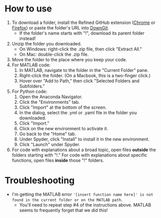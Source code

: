 # How to use
1. To download a folder, install the Refined GitHub extension ([Chrome](https://chrome.google.com/webstore/detail/refined-github/hlepfoohegkhhmjieoechaddaejaokhf) or [Firefox](https://addons.mozilla.org/en-US/firefox/addon/refined-github-/?utm_source=addons.mozilla.org)) or paste the folder's URL into [DownGit](https://minhaskamal.github.io/DownGit).
   * If the folder's name starts with "!", download its parent folder instead!
2. Unzip the folder you downloaded.
   * On Windows: right-click the .zip file, then click "Extract All."
   * On Mac: double-click the .zip file.
3. Move the folder to the place where you keep your code.
4. For MATLAB code:
   1. In MATLAB, navigate to the folder in the "Current Folder" pane.
   2. Right-click the folder. (On a Macbook, this is a two-finger click.)
   3. Hover over "Add to Path," then click "Selected Folders and Subfolders."
5. For Python code:
   1. Open the Anaconda Navigator.
   2. Click the "Environments" tab.
   3. Click "Import" at the bottom of the screen.
   4. In the dialog, select the .yml or .yaml file in the folder you downloaded.
   5. Click "Import."
   6. Click on the new environment to activate it.
   7. Go back to the "Home" tab.
   8. Under Spyder, click "Install" to install it in the new environment.
   9. Click "Launch" under Spyder.
6. For code with explanations about a broad topic, open files **outside** the folders starting with "!." For code with explanations about specific functions, open files **inside** those "!" folders.

# Troubleshooting
* I'm getting the MATLAB error `'[insert function name here]' is not found in the current folder or on the MATLAB path`.
  * You'll need to repeat step #4 of the instructions above. MATLAB seems to frequently forget that we did this!